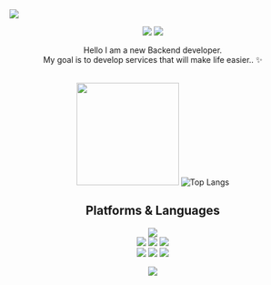 <img src="https://capsule-render.vercel.app/api?type=waving&color=auto&height=300&section=header&text=Welcome%20inho's github&fontSize=70" />

<div align=center> 
  <p>
  <a href="https://houuuuu.tistory.com/" target="_blank"><img src="https://img.shields.io/badge/Blog-DD0B78?style=flat-square&logo=GitHub%20Sponsors&logoColor=white"/></a>
  <a href="mailto:inhouuuuu@gmail.com" target="_blank"><img src="https://img.shields.io/badge/inhouuuuu@gmail.com-EA4335?style=flat-square&logo=Gmail&logoColor=white"/></a>
  
</p>
<p>
  Hello I am a new Backend developer.<br/>
  My goal is to develop services that will make life easier.. ✨ <br/><br/>
</p>

   <img height="180em" src="https://github-readme-stats.vercel.app/api?username=1nhou&show_icons=true&hide_border=true&&count_private=true&include_all_commits=true" />   ![Top Langs](https://github-readme-stats.vercel.app/api/top-langs/?username=1nhou&layout=compact&hide_border=true&theme=white)
  
 


  
  

## Platforms & Languages
<p>
  

  <img src="https://img.shields.io/badge/Linux-FCC624?style=for-the-badge&logo=Linux&logoColor=white"> 
  <br>  
  <img src="https://img.shields.io/badge/java-007396?style=for-the-badge&logo=java&logoColor=white">
  <img src="https://img.shields.io/badge/spring-6DB33F?style=for-the-badge&logo=spring&logoColor=white"> 
  <img src="https://img.shields.io/badge/Docker-2496ED?style=for-the-badge&logo=Docker&logoColor=white"> 
  <br>
  <img src="https://img.shields.io/badge/mongoDB-47A248?style=for-the-badge&logo=MongoDB&logoColor=white">
  <img src="https://img.shields.io/badge/MySql-4479A1?style=for-the-badge&logo=MySql&logoColor=white">
  <img src="https://img.shields.io/badge/GraphQL-E10098?style=for-the-badge&logo=GraphQL&logoColor=white">

  <br>
</p>

<p>
  <img src="https://img.shields.io/badge/github-181717?style=for-the-badge&logo=github&logoColor=white">
</p>
</div>
</div>

<!--
**1nhou/1nhou** is a ✨ _special_ ✨ repository because its `README.md` (this file) appears on your GitHub profile.

Here are some ideas to get you started:

- 🔭 I’m currently working on ...
- 🌱 I’m currently learning ...
- 👯 I’m looking to collaborate on ...
- 🤔 I’m looking for help with ...
- 💬 Ask me about ...
- 📫 How to reach me: ...
- 😄 Pronouns: ...
- ⚡ Fun fact: ...
-->
